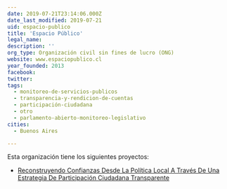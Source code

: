 ```yaml
---
date: 2019-07-21T23:14:06.000Z
date_last_modified: 2019-07-21
uid: espacio-publico
title: 'Espacio Público'
legal_name: 
description: ''
org_type: Organización civil sin fines de lucro (ONG)
website: www.espaciopublico.cl
year_founded: 2013
facebook: 
twitter: 
tags:
  - monitoreo-de-servicios-publicos
  - transparencia-y-rendicion-de-cuentas
  - participación-ciudadana
  - otro
  - parlamento-abierto-monitoreo-legislativo
cities: 
  - Buenos Aires

---
```


Esta organización tiene los siguientes proyectos:

- [Reconstruyendo Confianzas Desde La Política Local  A Través De Una Estrategia De Participación Ciudadana Transparente](/proyectos/reconstruyendo-confianzas-desde-la-politica-local-a-traves-de-una-estrategia-de-participacion-ciudadana-transparente)
